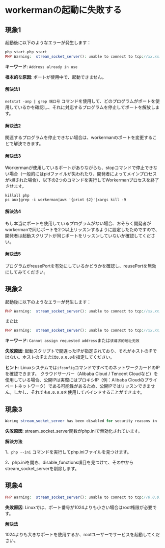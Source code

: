 # workermanの起動に失敗する

## 現象1
起動後に以下のようなエラーが発生します：
```php
php start.php start
PHP Warning:  stream_socket_server(): unable to connect to tcp://xx.xx.xx.xx:xxxx (Address already in use) in ...workerman/Worker.php on line xxxx
```

**キーワード**: ```Address already in use```

**根本的な原因**: ポートが使用中で、起動できません。

#### 解決法1

```netstat -anp | grep 端口号``` コマンドを使用して、どのプログラムがポートを使用しているかを確認し、それに対応するプログラムを停止してポートを解放します。

#### 解決法2
関連するプログラムを停止できない場合は、workermanのポートを変更することで解決できます。

#### 解決法3
Workermanが使用しているポートがありながらも、stopコマンドで停止できない場合（一般的にはpidファイルが失われたり、開発者によってメインプロセスがkillされた場合）、以下の2つのコマンドを実行してWorkermanプロセスを終了させます。

```shell
killall php
ps aux|grep -i workerman|awk '{print $2}'|xargs kill -9
```

#### 解決法4
もし本当にポートを使用しているプログラムがない場合、おそらく開発者がworkermanで同じポートを2つ以上リッスンするように設定したためですので、開発者は起動スクリプトが同じポートをリッスンしていないか確認してください。

#### 解決法5
プログラムがreusePortを有効にしているかどうかを確認し、reusePortを無効にしてみてください。

## 現象2
起動後に以下のようなエラーが発生します：
```php
PHP Warning:  stream_socket_server(): unable to connect to tcp://xx.xx.xx.xx:xxx (Cannot assign requested address) in ...workerman/Worker.php on line xxxx
```
または
```php
PHP Warning:  stream_socket_server(): unable to connect to tcp://xx.xx.xx.xx:xxxx (在其上下文中，该请求的地址无效) in ...workerman/Worker.php on line xxxx
```

**キーワード**: `Cannot assign requested address`または`该请求的地址无效`

**失敗原因**: 起動スクリプトで間違ったIPが指定されており、それがホストのIPではない。ホストのIPまたは```0.0.0.0```を指定してください。

**ヒント**: Linuxシステムでは```ifconfig```コマンドですべてのネットワークカードのIPを確認できます。
クラウドサーバー（Alibaba Cloud / Tencent Cloudなど）を使用している場合、公開IPは実際にはプロキシIP（例：Alibaba Cloudのプライベートネットワーク）である可能性があるため、公開IPではリッスンできません。しかし、それでも```0.0.0.0```を使用してバインドすることができます。

## 現象3
```php
Waring stream_socket_server has been disabled for security reasons in ...
```

**失敗原因**: stream_socket_server関数がphp.iniで無効化されています。

**解決方法**

1、```php --ini``` コマンドを実行してphp.iniファイルを見つけます。

2、php.iniを開き、disable_functions項目を見つけて、その中からstream_socket_serverを削除します。

## 現象4
```php
PHP Warning:  stream_socket_server(): unable to connect to tcp://0.0.0.0:xxx (Permission denied)
```

**失敗原因**: Linuxでは、ポート番号が1024よりも小さい場合はroot権限が必要です。

**解決法**

1024よりも大きなポートを使用するか、rootユーザーでサービスを起動してください。
